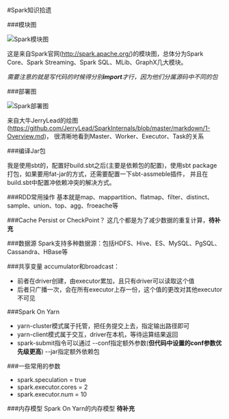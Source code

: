 #Spark知识拾遗

###模块图

![Spark模块图](http://spark.apache.org/images/spark-stack.png)

这是来自Spark官网(<http://spark.apache.org/>)的模块图，总体分为Spark Core、Spark Streaming、Spark SQL、MLib、GraphX几大模块。

_需要注意的就是写代码的时候得分别**import**才行，因为他们分属源码中不同的包_

###部署图

![Spark部署图](https://github.com/JerryLead/SparkInternals/blob/master/markdown/PNGfigures/deploy.png)

来自大牛JerryLead的绘图(<https://github.com/JerryLead/SparkInternals/blob/master/markdown/1-Overview.md>)， 很清晰地看到Master、Worker、Executor、Task的关系

###编译Jar包

我是使用sbt的，配置好build.sbt之后(主要是依赖包的配置)，使用sbt package打包，如果要用fat-jar的方式，还需要配置一下sbt-assmeble插件， 并且在build.sbt中配置冲依赖冲突的解决方式。

###RDD常用操作
基本就是map、mappartition、flatmap、filter、distinct、sample、union、top、agg、froeache等

###Cache Persist or CheckPoint？
这几个都是为了减少数据的重复计算，__待补充__

###数据源
Spark支持多种数据源：包括HDFS、Hive、ES、MySQL、PgSQL、Cassandra、HBase等

###共享变量
accumulator和broadcast：
+ 前者在driver创建，由executor累加，且只有driver可以读取这个值
+ 后者只广播一次，会在所有executor上存一份，这个值的更改对其他executor不可见

###Spark On Yarn
+ yarn-cluster模式属于托管，把任务提交上去，指定输出路径即可
+ yarn-client模式属于交互，driver在本机，等待运算结果返回
+ spark-submit指令可以通过 --conf指定额外参数(**但代码中设置的conf参数优先级更高**) --jar指定额外依赖包 

###一些常用的参数
+ spark.speculation = true
+ spark.executor.cores = 2
+ spark.executor.num = 10

###内存模型
Spark On Yarn的内存模型 __待补充__



  
